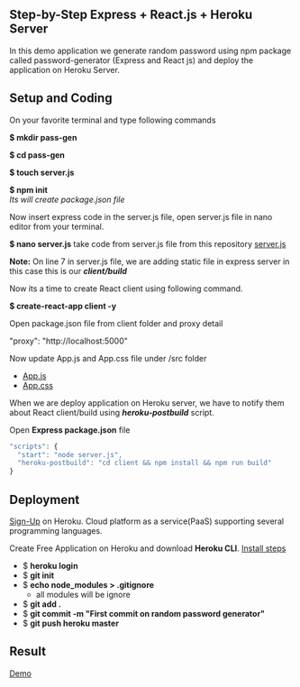 ## Step-by-Step Express + React.js + Heroku Server

In this demo application we generate random password using npm package called password-generator
(Express and React js) and deploy the application on Heroku Server.

## Setup and Coding

On your favorite terminal and type following commands

**$ mkdir pass-gen**

**$ cd pass-gen**

**$ touch server.js**

**$ npm init**<br />*Its will create package.json file*

Now insert express code in the server.js file, open server.js file in nano editor from your terminal.

**$ nano server.js**
take code from server.js file from this repository [server.js](https://github.com/technetbytes/React-working/blob/master/pass-gen/server.js)

**Note:** On line 7 in server.js file, we are adding static file in express server in this case this is our ***client/build***

Now its a time to create React client using following command.

**$ create-react-app client -y**

Open package.json file from client folder and proxy detail

"proxy": "http://localhost:5000"

Now update App.js and App.css file under /src folder
* [App.js](https://github.com/technetbytes/React-working/blob/master/pass-gen/client/src/App.js)
* [App.css](https://github.com/technetbytes/React-working/blob/master/pass-gen/client/src/App.css)

When we are deploy application on Heroku server, we have to notify them about React client/build using ***heroku-postbuild*** script.

Open **Express package.json** file
```javascript
"scripts": {
  "start": "node server.js",
  "heroku-postbuild": "cd client && npm install && npm run build"
}
```
## Deployment

[Sign-Up](heroku.com) on Heroku. Cloud platform as a service(PaaS) supporting several programming languages.

Create Free Application on Heroku and download **Heroku CLI**. [Install steps](https://devcenter.heroku.com/articles/heroku-command-line)

* $ **heroku login**
* $ **git init**
* $ **echo node_modules > .gitignore**
  * all modules will be ignore
* $ **git add .**
* $ **git commit -m "First commit on random password generator"**
* $ **git push heroku master**

## Result
[Demo](https://pass-5.herokuapp.com/)




